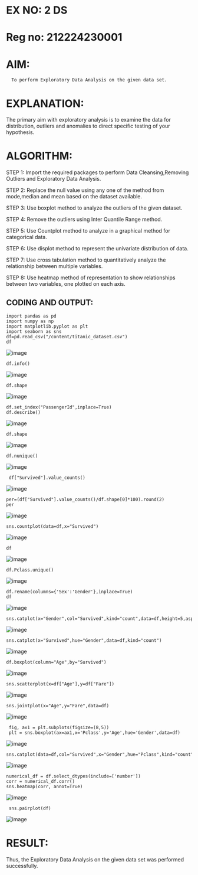 # EX NO: 2 DS
# Reg no: 212224230001
# AIM:
      To perform Exploratory Data Analysis on the given data set.
      
# EXPLANATION:
  The primary aim with exploratory analysis is to examine the data for distribution, outliers and anomalies to direct specific testing of your hypothesis.
  
# ALGORITHM:
STEP 1: Import the required packages to perform Data Cleansing,Removing Outliers and Exploratory Data Analysis.

STEP 2: Replace the null value using any one of the method from mode,median and mean based on the dataset available.

STEP 3: Use boxplot method to analyze the outliers of the given dataset.

STEP 4: Remove the outliers using Inter Quantile Range method.

STEP 5: Use Countplot method to analyze in a graphical method for categorical data.

STEP 6: Use displot method to represent the univariate distribution of data.

STEP 7: Use cross tabulation method to quantitatively analyze the relationship between multiple variables.

STEP 8: Use heatmap method of representation to show relationships between two variables, one plotted on each axis.

## CODING AND OUTPUT:

```
import pandas as pd
import numpy as np
import matplotlib.pyplot as plt
import seaborn as sns  
df=pd.read_csv("/content/titanic_dataset.csv")
df
```
![image](https://github.com/user-attachments/assets/7ce4fecf-2e76-41ee-8f2e-c12f404b060b)
```
df.info()
```
![image](https://github.com/user-attachments/assets/198b0af4-a286-40f0-a066-c041a2f79c37)

```
df.shape
```
![image](https://github.com/user-attachments/assets/f74f8c8f-4593-4144-b9ed-e22563d678a8)

```
df.set_index("PassengerId",inplace=True)
df.describe()
```
![image](https://github.com/user-attachments/assets/d684de01-719e-4b79-996b-bcc84383c3ee)

```
df.shape
```
![image](https://github.com/user-attachments/assets/cf1f16f7-f5dc-4af5-b7f5-182838dbd335)

```
df.nunique()
```
![image](https://github.com/user-attachments/assets/0979d962-9a1a-4f1d-8161-aa150b333758)

```
 df["Survived"].value_counts()
```
![image](https://github.com/user-attachments/assets/d5d68db1-b097-47d9-bc52-5b6a1a436613)

```
per=(df["Survived"].value_counts()/df.shape[0]*100).round(2)
per
```
![image](https://github.com/user-attachments/assets/c95f7796-5a6f-40e8-bed3-c26a7c809638)

```
sns.countplot(data=df,x="Survived")
```
![image](https://github.com/user-attachments/assets/848bee5d-383d-462c-b7af-858f163c234b)

```
df
```
![image](https://github.com/user-attachments/assets/90855b04-f263-40e5-b22b-70623ab636bf)

```
df.Pclass.unique()
```
![image](https://github.com/user-attachments/assets/e61afe2a-63a0-447d-bb6e-3e5ab9d445ea)

```
df.rename(columns={'Sex':'Gender'},inplace=True)
df
```
![image](https://github.com/user-attachments/assets/e44a4788-52a4-4b64-9b56-963aad47e8b4)

```
sns.catplot(x="Gender",col="Survived",kind="count",data=df,height=5,aspect=.7)
```
![image](https://github.com/user-attachments/assets/f5c739f4-d7fa-4b0b-853e-d8fa16b044d0)

```
sns.catplot(x="Survived",hue="Gender",data=df,kind="count")
```
![image](https://github.com/user-attachments/assets/46654825-2452-422d-a336-e9ece839eace)

```
df.boxplot(column="Age",by="Survived")
```
![image](https://github.com/user-attachments/assets/f8117598-4b76-4fa8-9e2a-22b6d3ad0d4b)

```
sns.scatterplot(x=df["Age"],y=df["Fare"])
```
![image](https://github.com/user-attachments/assets/d6b4a751-9c17-492f-bce7-23abd165e5b3)

```
sns.jointplot(x="Age",y="Fare",data=df)
```
![image](https://github.com/user-attachments/assets/8ce4f093-3613-4fde-adb1-0010d3d4805d)

```
 fig, ax1 = plt.subplots(figsize=(8,5))
 plt = sns.boxplot(ax=ax1,x='Pclass',y='Age',hue='Gender',data=df)
```
![image](https://github.com/user-attachments/assets/a8454fd3-5810-4e61-8ae5-581bb00f38a0)

```
sns.catplot(data=df,col="Survived",x="Gender",hue="Pclass",kind="count")
```
![image](https://github.com/user-attachments/assets/e08c0fc2-ec10-4b7f-a54e-1f1fccb429c9)

```
numerical_df = df.select_dtypes(include=['number'])
corr = numerical_df.corr()
sns.heatmap(corr, annot=True)

```
![image](https://github.com/user-attachments/assets/9ce5e00f-a0d1-4d21-bcfc-81545d720094)

```
 sns.pairplot(df)
```
![image](https://github.com/user-attachments/assets/99c75f40-1337-4195-b1de-74b4a2c9162c)


# RESULT:
Thus, the Exploratory Data Analysis on the given data set was performed successfully.
